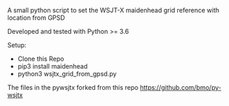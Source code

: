 A small python script to set the WSJT-X maidenhead grid reference with location from GPSD

Developed and tested with Python >= 3.6

Setup:
  * Clone this Repo
  * pip3 install maidenhead
  * python3 wsjtx_grid_from_gpsd.py
  
  
The files in the pywsjtx forked from this repo https://github.com/bmo/py-wsjtx
